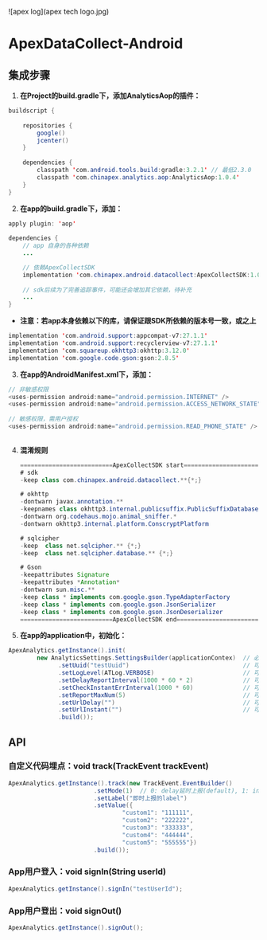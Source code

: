 ![apex log](apex tech logo.jpg)

# ApexDataCollect-Android



## 集成步骤

1.  **在Project的build.gradle下，添加AnalyticsAop的插件：**

   ```java
   buildscript {
       
       repositories {
           google()
           jcenter()
       }
       
       dependencies {
           classpath 'com.android.tools.build:gradle:3.2.1' // 最低2.3.0
           classpath 'com.chinapex.analytics.aop:AnalyticsAop:1.0.4'
       }
   }
   ```



2.  **在app的build.gradle下，添加：**

   ```java
   apply plugin: 'aop'
       
   dependencies {
       // app 自身的各种依赖   
       ...
   
       // 依赖ApexCollectSDK
       implementation 'com.chinapex.android.datacollect:ApexCollectSDK:1.0.5'
           
       // sdk后续为了完善追踪事件，可能还会增加其它依赖，待补充
       ...
   }
   ```

- **注意：若app本身依赖以下的库，请保证跟SDK所依赖的版本号一致，或之上**

```java
implementation 'com.android.support:appcompat-v7:27.1.1'
implementation 'com.android.support:recyclerview-v7:27.1.1'
implementation 'com.squareup.okhttp3:okhttp:3.12.0'
implementation 'com.google.code.gson:gson:2.8.5'
```



3. **在app的AndroidManifest.xml下，添加：**

```java
// 非敏感权限
<uses-permission android:name="android.permission.INTERNET" />
<uses-permission android:name="android.permission.ACCESS_NETWORK_STATE" />
            
// 敏感权限，需用户授权    
<uses-permission android:name="android.permission.READ_PHONE_STATE" />
    
```



4. **混淆规则**

   ```java
   ==========================ApexCollectSDK start==============================
   # sdk
   -keep class com.chinapex.android.datacollect.**{*;}
   
   # okhttp
   -dontwarn javax.annotation.**
   -keepnames class okhttp3.internal.publicsuffix.PublicSuffixDatabase
   -dontwarn org.codehaus.mojo.animal_sniffer.*
   -dontwarn okhttp3.internal.platform.ConscryptPlatform
   
   # sqlcipher
   -keep  class net.sqlcipher.** {*;}
   -keep  class net.sqlcipher.database.** {*;}
   
   # Gson
   -keepattributes Signature
   -keepattributes *Annotation*
   -dontwarn sun.misc.**
   -keep class * implements com.google.gson.TypeAdapterFactory
   -keep class * implements com.google.gson.JsonSerializer
   -keep class * implements com.google.gson.JsonDeserializer
   ==========================ApexCollectSDK end==============================
   ```



5. **在app的application中，初始化：**

```java
ApexAnalytics.getInstance().init(
        new AnalyticsSettings.SettingsBuilder(applicationContex)  // 必须为应用的context
       	      .setUuid("testUuid")                                // 可选，默认androidId
              .setLogLevel(ATLog.VERBOSE)                         // 可选，默认WARN
              .setDelayReportInterval(1000 * 60 * 2)              // 可选，默认5分钟
              .setCheckInstantErrInterval(1000 * 60)              // 可选，默认2分钟
              .setReportMaxNum(5)                                 // 可选，默认30条
              .setUrlDelay("")                                    // 可选，默认是测试url
              .setUrlInstant("")                                  // 可选，默认是测试url
              .build());
```





## API



### 自定义代码埋点：void track(TrackEvent trackEvent)

```java
ApexAnalytics.getInstance().track(new TrackEvent.EventBuilder()
                        .setMode(1)  // 0: delay延时上报(default), 1: instant即时上报
                        .setLabel("即时上报的label")
                        .setValue({
                                "custom1": "111111",
                                "custom2": "222222",
                                "custom3": "333333",
                                "custom4": "444444",
                                "custom5": "555555"})
                        .build());
```



### App用户登入：void signIn(String userId)

```java
ApexAnalytics.getInstance().signIn("testUserId");
```



### App用户登出：void signOut()

```java
ApexAnalytics.getInstance().signOut();
```




